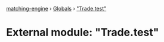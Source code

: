 [matching-engine](../README.md) › [Globals](../globals.md) › ["Trade.test"](_trade_test_.md)

# External module: "Trade.test"


